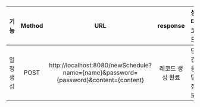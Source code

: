 | 기능 | Method | URL | response | 상태코드 |
| :-: | :-: | :-: | :-: | :-: |
| 일정 생성 | POST | http://localhost:8080/newSchedule?name={name}&password={password}&content={content}| 레코드 생성 완료 | 단건 응답 정보 | 200: 정상 조회 |

